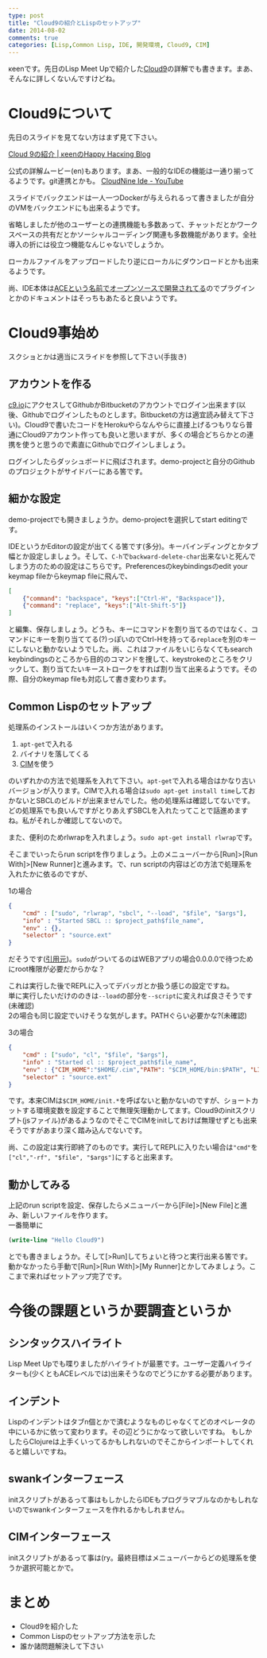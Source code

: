 ```yaml
---
type: post
title: "Cloud9の紹介とLispのセットアップ"
date: 2014-08-02
comments: true
categories: [Lisp,Common Lisp, IDE, 開発環境, Cloud9, CIM]
---
```

κeenです。先日のLisp Meet Upで紹介した[Cloud9](https://c9.io)の詳解でも書きます。まあ、そんなに詳しくないんですけどね。
<!--more-->
# Cloud9について
先日のスライドを見てない方はまず見て下さい。

[Cloud 9の紹介 | κeenのHappy Hacκing Blog](/slide/cloud-9.html)

公式の詳解ムービー(en)もあります。まあ、一般的なIDEの機能は一通り揃ってるようです。git連携とかも。
[CloudNine Ide - YouTube](https://www.youtube.com/user/c9ide/videos?flow=grid&view=1)

スライドでバックエンドは一人一つDockerが与えられるって書きましたが自分のVMをバックエンドにも出来るようです。

省略しましたが他のユーザーとの連携機能も多数あって、チャットだとかワークスペースの共有だとかソーシャルコーディング関連も多数機能があります。全社導入の折には役立つ機能なんじゃないでしょうか。

ローカルファイルをアップロードしたり逆にローカルにダウンロードとかも出来るようです。

尚、IDE本体は[ACEという名前でオープンソースで開発されてる](https://github.com/ajaxorg/ace)のでプラグインとかのドキュメントはそっちもあたると良いようです。
# Cloud9事始め
スクショとかは適当にスライドを参照して下さい(手抜き)
## アカウントを作る
[c9.io](https://c9.io)にアクセスしてGithubかBitbucketのアカウントでログイン出来ます(以後、Githubでログインしたものとします。Bitbucketの方は適宜読み替えて下さい)。Cloud9で書いたコードをHerokuやらなんやらに直接上げるつもりなら普通にCloud9アカウント作っても良いと思いますが、多くの場合どちらかとの連携を使うと思うので素直にGithubでログインしましょう。

ログインしたらダッシュボードに飛ばされます。demo-projectと自分のGithubのプロジェクトがサイドバーにある筈です。
## 細かな設定
demo-projectでも開きましょうか。demo-projectを選択してstart editingです。

IDEというかEditorの設定が出てくる筈です(多分)。キーバインディングとかタブ幅とか設定しましょう。そして、`C-h`で`backward-delete-char`出来ないと死んでしまう方のための設定はこちらです。Preferencesのkeybindingsのedit your keymap fileからkeymap fileに飛んで、
```json
[
    {"command": "backspace", "keys":["Ctrl-H", "Backspace"]},
    {"command": "replace", "keys":["Alt-Shift-5"]}
]
```
と編集、保存しましょう。どうも、キーにコマンドを割り当てるのではなく、コマンドにキーを割り当ててる(?)っぽいのでCtrl-Hを持ってる`replace`を別のキーにしないと動かないようでした。尚、これはファイルをいじらなくてもsearch keybindingsのところから目的のコマンドを捜して、keystrokeのところをクリックして、割り当てたいキーストロークをすれば割り当て出来るようです。その際、自分のkeymap fileも対応して書き変わります。

## Common Lispのセットアップ
処理系のインストールはいくつか方法があります。

1. `apt-get`で入れる
2. バイナリを落してくる
3. [CIM](https://github.com/KeenS/CIM)を使う

のいずれかの方法で処理系を入れて下さい。`apt-get`で入れる場合はかなり古いバージョンが入ります。CIMで入れる場合は`sudo apt-get install time`しておかないとSBCLのビルドが出来ませんでした。他の処理系は確認してないです。どの処理系でも良いんですがとりあえずSBCLを入れたってことで話進めますね。私がそれしか確認してないので。

また、便利のためrlwrapを入れましょう。`sudo apt-get install rlwrap`です。

そこまでいったらrun scriptを作りましょう。上のメニューバーから[Run]>[Run With]>[New Runner]と進みます。で、run scriptの内容はどの方法で処理系を入れたかに依るのですが、

1の場合

```json
{
    "cmd" : ["sudo", "rlwrap", "sbcl", "--load", "$file", "$args"],
    "info" : "Started SBCL :: $project_path$file_name",
    "env" : {},
    "selector" : "source.ext"
}
```

だそうです([引用元](http://cjelupton.wordpress.com/2014/07/24/hacking-lisp-in-the-cloud-pt-3/))。`sudo`がついてるのはWEBアプリの場合0.0.0.0で待つためにroot権限が必要だからかな？

これは実行した後でREPLに入ってデバッガとか扱う感じの設定ですね。  
単に実行したいだけののきは`--load`の部分を`--script`に変えれば良さそうです(未確認)  
2の場合も同じ設定でいけそうな気がします。PATHぐらい必要かな?(未確認)

3の場合

```json
{
    "cmd" : ["sudo", "cl", "$file", "$args"],
    "info" : "Started cl :: $project_path$file_name",
    "env" : {"CIM_HOME":"$HOME/.cim","PATH": "$CIM_HOME/bin:$PATH", "LISP_IMPL": "sbcl"},
    "selector" : "source.ext"
}
```

です。本来CIMは`$CIM_HOME/init.*`を呼ばないと動かないのですが、ショートカットする環境変数を設定することで無理矢理動かしてます。Cloud9のinitスクリプト(jsファイル)があるようなのでそこでCIMをinitしておけば無理せずとも出来そうですがあまり深く踏み込んでないです。

尚、この設定は実行即終了のものです。実行してREPLに入りたい場合は`"cmd"`を`["cl","-rf", "$file", "$args"]`にすると出来ます。

## 動かしてみる
上記のrun scriptを設定、保存したらメニューバーから[File]>[New File]と進み、新しいファイルを作ります。  
一番簡単に
```lisp
(write-line "Hello Cloud9")
```
とでも書きましょうか。そして[>Run]してちょいと待つと実行出来る筈です。動かなかったら手動で[Run]>[Run With]>[My Runner]とかしてみましょう。ここまで来ればセットアップ完了です。

# 今後の課題というか要調査というか
## シンタックスハイライト
Lisp Meet Upでも喋りましたがハイライトが最悪です。ユーザー定義ハイライターも(少くともACEレベルでは)出来そうなのでどうにかする必要があります。
## インデント
Lispのインデントはタブn個とかで済むようなものじゃなくてどのオペレータの中にいるかに依って変わります。その辺どうにかなって欲しいですね。
もしかしたらClojureは上手くいってるかもしれないのでそこからインポートしてくれると嬉しいですね。
## swankインターフェース
initスクリプトがあるって事はもしかしたらIDEもプログラマブルなのかもしれないのでswankインターフェースを作れるかもしれません。
## CIMインターフェース
initスクリプトがあるって事は(ry。最終目標はメニューバーからどの処理系を使うか選択可能とかで。

# まとめ
 + Cloud9を紹介した
 + Common Lispのセットアップ方法を示した
 + 誰か諸問題解決して下さい
